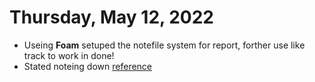 # Thursday, May 12, 2022

- Useing **Foam** setuped the notefile system for report, forther use like track to work in done!
- Stated noteing down [reference](../reference.md)